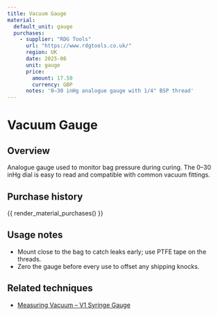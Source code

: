 ```yaml
---
title: Vacuum Gauge
material:
  default_unit: gauge
  purchases:
    - supplier: "RDG Tools"
      url: "https://www.rdgtools.co.uk/"
      region: UK
      date: 2025-06
      unit: gauge
      price:
        amount: 17.50
        currency: GBP
      notes: '0–30 inHg analogue gauge with 1/4" BSP thread'
---
```

# Vacuum Gauge

## Overview
Analogue gauge used to monitor bag pressure during curing. The 0–30 inHg dial is easy to read and compatible with common
vacuum fittings.

## Purchase history

{{ render_material_purchases() }}

## Usage notes
- Mount close to the bag to catch leaks early; use PTFE tape on the threads.
- Zero the gauge before every use to offset any shipping knocks.

## Related techniques
- [Measuring Vacuum – V1 Syringe Gauge](../techniques/measuring-vacuum/v1/syringe-gauge.md)
